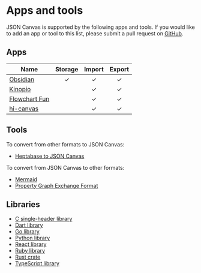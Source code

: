 # Apps and tools

JSON Canvas is supported by the following apps and tools. If you would like to add an app or tool to this list, please submit a pull request on [GitHub](https://github.com/obsidianmd/jsoncanvas).

## Apps

| Name                                            | Storage | Import | Export |
| ----------------------------------------------- | :-----: | :----: | :----: |
| [Obsidian](https://obsidian.md/)                |    ✓    |   ✓    |   ✓    |
| [Kinopio](https://kinopio.club/)                |         |   ✓    |   ✓    |
| [Flowchart Fun](https://flowchart.fun/)         |         |   ✓    |   ✓    |
| [hi-canvas](https://hi-canvas.marknoteapp.com/) |         |   ✓    |   ✓    |

## Tools

To convert from other formats to JSON Canvas:

- [Heptabase to JSON Canvas](https://github.com/link-ding/Heptabase-Export)

To convert from JSON Canvas to other formats:

- [Mermaid](https://alexwiench.github.io/json-canvas-to-mermaid-demo/)
- [Property Graph Exchange Format](https://www.npmjs.org/package/pgraphs) 

## Libraries

- [C single-header library](https://github.com/ossldossl/jsonCanvas)
- [Dart library](https://pub.dev/packages/json_canvas/)
- [Go library](https://github.com/supersonicpineapple/go-jsoncanvas)
- [Python library](https://pypi.org/project/PyJSONCanvas/)
- [React library](https://github.com/Digital-Tvilling/react-jsoncanvas)
- [Ruby library](https://github.com/ongaeshi/json_canvas)
- [Rust crate](https://crates.io/crates/jsoncanvas)
- [TypeScript library](https://npmjs.com/package/@trbn/jsoncanvas)
